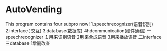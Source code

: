 # AutoVending
This program contains four subpro now!
1.speechrecognizer(语音识别)
2.interface( 交互)
3.database(数据库)
4hdcommunication(硬件通信)
一speechrecognizer
１用来识别语音
2用来合成语音
3用来播放语音
二interface
三database
1增删改查
